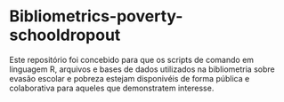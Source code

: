 # Bibliometrics-poverty-schooldropout
Este repositório foi concebido para que os scripts de comando em linguagem R, arquivos e bases de dados utilizados na bibliometria sobre evasão escolar e pobreza  estejam disponivéis de forma pública e colaborativa para aqueles que demonstratem interesse.
